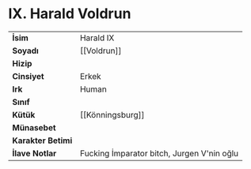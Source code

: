 # IX. Harald Voldrun  
|  |  |  
|---|---|  
| **İsim** | Harald IX|  
| **Soyadı** | [[Voldrun]]|  
| **Hizip** | |  
| **Cinsiyet** | Erkek|  
| **Irk** | Human|  
| **Sınıf** | |  
| **Kütük** | [[Könningsburg]]|  
| **Münasebet** | |  
| **Karakter Betimi** | |  
| **İlave Notlar** | Fucking İmparator bitch, Jurgen V'nin oğlu|  
